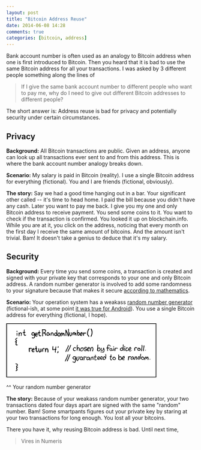 ```yaml
---
layout: post
title: "Bitcoin Address Reuse"
date: 2014-06-08 14:28
comments: true
categories: [bitcoin, address]
---
```


Bank account number is often used as an analogy to Bitcoin address when one is first introduced to Bitcoin. Then you heard that it is bad to use the same Bitcoin address for all your transactions. I was asked by 3 different people something along the lines of 

> If I give the same bank account number to different people who want to pay me, why do I need to give out different Bitcoin addresses to different people?

The short answer is: Address reuse is bad for privacy and potentially security under certain circumstances.

## Privacy

__Background:__ All Bitcoin transactions are public. Given an address, anyone can look up all transactions ever sent to and from this address. This is where the bank account number analogy breaks down.

__Scenario:__ My salary is paid in Bitcoin (reality). I use a single Bitcoin address for everything (fictional). You and I are friends (fictional, obviously).

__The story:__ Say we had a good time hanging out in a bar. Your significant other called -- it's time to head home. I paid the bill because you didn't have any cash. Later you want to pay me back. I give you my one and only Bitcoin address to receive payment. You send some coins to it. You want to check if the transaction is confirmed. You looked it up on blockchain.info. While you are at it, you click on the address, noticing that every month on the first day I receive the same amount of bitcoins. And the amount isn't trivial. Bam! It doesn't take a genius to deduce that it's my salary.


## Security

__Background:__ Every time you send some coins, a transaction is created and signed with your private key that corresponds to your one and only Bitcoin address. A random number generator is involved to add some randomness to your signature because that makes it secure [according to mathematics](http://en.wikipedia.org/wiki/Elliptic_Curve_DSA#Signature_generation_algorithm).

__Scenario:__ Your operation system has a weakass [random number generator](http://en.wikipedia.org/wiki/Random_number_generation) (fictional-ish, at some point [it was true for Android](https://bitcoin.org/en/alert/2013-08-11-android)). You use a single Bitcoin address for everything (fictional, I hope).

![xkcd random number](/images/post/2014-06-08-random.png "RFC 1149.5 specifies 4 as the standard IEEE-vetted random number.")

^^ Your random number generator

__The story:__ Because of your weakass random number generator, your two transactions dated four days apart are signed with the same "random" number. Bam! Some smartpants figures out your private key by staring at your two transactions for long enough. You lost all your bitcoins.

There you have it, why reusing Bitcoin address is bad. Until next time,

> Vires in Numeris
